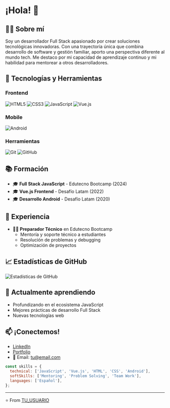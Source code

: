 # ¡Hola! 👋 

## 👨‍💻 Sobre mí

Soy un desarrollador Full Stack apasionado por crear soluciones tecnológicas innovadoras. Con una trayectoria única que combina desarrollo de software y gestión familiar, aporto una perspectiva diferente al mundo tech. Me destaco por mi capacidad de aprendizaje continuo y mi habilidad para mentorear a otros desarrolladores.

## 🚀 Tecnologías y Herramientas

### Frontend
![HTML5](https://img.shields.io/badge/-HTML5-E34F26?style=flat&logo=html5&logoColor=white)
![CSS3](https://img.shields.io/badge/-CSS3-1572B6?style=flat&logo=css3)
![JavaScript](https://img.shields.io/badge/-JavaScript-F7DF1E?style=flat&logo=javascript&logoColor=black)
![Vue.js](https://img.shields.io/badge/-Vue.js-4FC08D?style=flat&logo=vue.js&logoColor=white)

### Mobile
![Android](https://img.shields.io/badge/-Android-3DDC84?style=flat&logo=android&logoColor=white)

### Herramientas
![Git](https://img.shields.io/badge/-Git-F05032?style=flat&logo=git&logoColor=white)
![GitHub](https://img.shields.io/badge/-GitHub-181717?style=flat&logo=github)

## 📚 Formación

- 🎓 **Full Stack JavaScript** - Edutecno Bootcamp (2024)
- 🎓 **Vue.js Frontend** - Desafío Latam (2022)
- 🎓 **Desarrollo Android** - Desafío Latam (2020)

## 👥 Experiencia

- 👨‍🏫 **Preparador Técnico** en Edutecno Bootcamp
  - Mentoría y soporte técnico a estudiantes
  - Resolución de problemas y debugging
  - Optimización de proyectos

## 📈 Estadísticas de GitHub

![Estadísticas de GitHub](https://github-readme-stats.vercel.app/api?username=TU_USUARIO&show_icons=true&theme=dark)

## 🌱 Actualmente aprendiendo

- Profundizando en el ecosistema JavaScript
- Mejores prácticas de desarrollo Full Stack
- Nuevas tecnologías web

## 📫 ¡Conectemos!

- [LinkedIn](tu_perfil_linkedin)
- [Portfolio](tu_portfolio)
- 📧 Email: tu@email.com

```javascript
const skills = {
  technical: ['JavaScript', 'Vue.js', 'HTML', 'CSS', 'Android'],
  softSkills: ['Mentoring', 'Problem Solving', 'Team Work'],
  languages: ['Español'],
};
```

---
⭐️ From [TU_USUARIO](https://github.com/TU_USUARIO)


<!--

<div align="center" style="background-color:#1e1e2f; padding: 20px; border-radius: 10px; color: #ffffff; font-family: Arial, sans-serif;">
  <h1 style="color:#ff6f61;">¡Hola, soy Alejandro! 🚀</h1>
  <p style="font-size: 1.2em;">Soy un desarrollador Full Stack JavaScript apasionado por la tecnología, los juegos de cartas y el anime. Disfruto explorar nuevas herramientas y estoy en constante aprendizaje para mejorar mis habilidades.</p>
</div>

---

## 🌟 Tecnologías y habilidades

### 💻 Desarrollo Full Stack JavaScript
- Creación de aplicaciones web escalables y robustas.
- Experiencia trabajando con Node.js y frameworks populares.
- Integración con bases de datos relacionales y no relacionales.

### 🎨 Front End con Vue.js
- Desarrollo de interfaces de usuario interactivas y responsivas.
- Manejo del estado de aplicaciones con Vuex.
- Implementación de buenas prácticas y patrones de diseño.

### 📱 Desarrollo móvil con Android
- Explorando el ecosistema Android.
- Creación de aplicaciones nativas.
- Aprendizaje continuo de buenas prácticas en desarrollo móvil.

---

<div style="background-color:#2c2c3e; padding: 15px; border-radius: 10px;">
  <h2 style="color:#ff6f61;">🎮 Sobre mí</h2>
  <ul style="font-size: 1.1em; color:#ffffff;">
    <li>Me encanta explorar nuevas tecnologías y herramientas innovadoras.</li>
    <li>Disfruto jugar y coleccionar juegos de cartas como Magic: The Gathering.</li>
    <li>Soy un gran fan del anime y de las historias con mundos fascinantes.</li>
  </ul>
</div>

---

<div style="text-align: center;">
  <h2 style="color:#ff6f61;">📬 Conéctate conmigo</h2>
  <p>
    <a href="https://github.com/AlejandroPerezGarcia/AlejandroPerezGarcia" style="color:#61dafb; text-decoration:none; font-size: 1.1em;">GitHub</a> |
    <a href="https://www.linkedin.com/in/alejandrosperezgarcia/" style="color:#61dafb; text-decoration:none; font-size: 1.1em;">LinkedIn</a>
  </p>
  <p style="color:#ffffff; font-size: 1.1em;">Estoy abierto a colaborar en proyectos interesantes y siempre busco nuevas oportunidades para crecer profesionalmente. ¡No dudes en contactarme!</p>
</div>

---

<p style="text-align: center; font-size: 1.2em; color:#ff6f61;">¡Gracias por visitar mi perfil! 👋</p>






**AlejandroPerezGarcia/AlejandroPerezGarcia** is a ✨ _special_ ✨ repository because its `README.md` (this file) appears on your GitHub profile.

Here are some ideas to get you started:

- 🔭 I’m currently working on ...
- 🌱 I’m currently learning ...
- 👯 I’m looking to collaborate on ...
- 🤔 I’m looking for help with ...
- 💬 Ask me about ...
- 📫 How to reach me: ...
- 😄 Pronouns: ...
- ⚡ Fun fact: ...
-->
